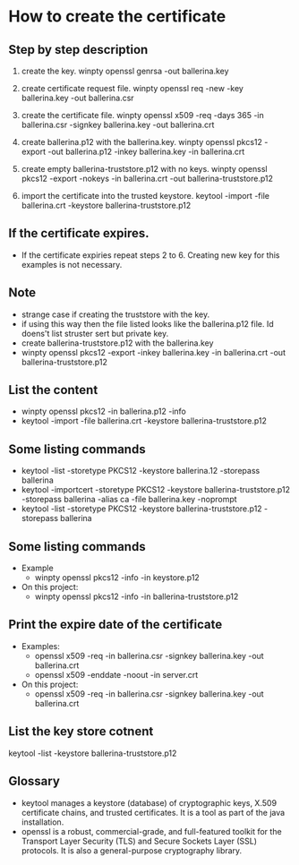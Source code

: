 # How to create the certificate

## Step by step description

1. create the key.
winpty openssl genrsa -out ballerina.key

2. create certificate request file.
winpty openssl req -new -key ballerina.key -out ballerina.csr

3. create the certificate file.
winpty openssl x509 -req -days 365 -in ballerina.csr -signkey ballerina.key -out ballerina.crt

4. create ballerina.p12 with the ballerina.key.
winpty openssl pkcs12 -export -out ballerina.p12 -inkey ballerina.key -in ballerina.crt

5. create empty ballerina-truststore.p12 with no keys.
winpty openssl pkcs12 -export -nokeys -in ballerina.crt -out ballerina-truststore.p12

6. import the certificate into the trusted keystore.
keytool -import -file ballerina.crt -keystore ballerina-truststore.p12

## If the certificate expires.
* If the certificate expiries repeat steps 2 to 6. Creating new key for this examples is not necessary.

## Note
* strange case if creating the truststore with the key.
* if using this way then the file listed looks like the ballerina.p12 file. Id doens't list struster sert but private key.
* create ballerina-truststore.p12 with the ballerina.key
* winpty openssl pkcs12 -export -inkey ballerina.key -in ballerina.crt -out ballerina-truststore.p12

## List the content
* winpty openssl pkcs12 -in ballerina.p12 -info
* keytool -import -file ballerina.crt -keystore ballerina-truststore.p12

## Some listing commands
* keytool -list -storetype PKCS12 -keystore ballerina.12 -storepass ballerina
* keytool -importcert -storetype PKCS12 -keystore ballerina-truststore.p12 -storepass ballerina -alias ca -file ballerina.key -noprompt
* keytool -list -storetype PKCS12 -keystore ballerina-truststore.p12 -storepass ballerina

## Some listing commands
* Example
  * winpty openssl pkcs12 -info -in keystore.p12
* On this project:
  * winpty openssl pkcs12 -info -in ballerina-truststore.p12

## Print the expire date of the certificate
* Examples:
  * openssl x509 -req -in ballerina.csr -signkey ballerina.key -out ballerina.crt
  * openssl x509 -enddate -noout -in server.crt
* On this project:
  * openssl x509 -req -in ballerina.csr -signkey ballerina.key -out ballerina.crt

## List the key store cotnent
keytool -list -keystore ballerina-truststore.p12

## Glossary
* keytool manages a keystore (database) of cryptographic keys, X.509 certificate chains, and trusted certificates. It is a tool as part of the java installation.
* openssl is a robust, commercial-grade, and full-featured toolkit for the Transport Layer Security (TLS) and Secure Sockets Layer (SSL) protocols. It is also a general-purpose cryptography library.

